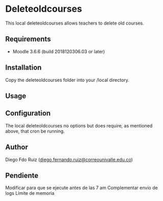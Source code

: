 Deleteoldcourses
==============

This local deleteoldcourses allows teachers to delete old courses.

Requirements
------------
- Moodle 3.6.6 (build 2018120306.03 or later)

Installation
------------
Copy the deleteoldcourses folder into your /local directory.

Usage
-----

Configuration
-------------
The local deleteoldcourses no options but does require, as mentioned above, that cron be running.

Author
------
Diego Fdo Ruiz (diego.fernando.ruiz@correounivalle.edu.co)

Pendiente
--------------
Modificar para que se ejecute antes de las 7 am
Complementar envío de logs
Límite de memoria

